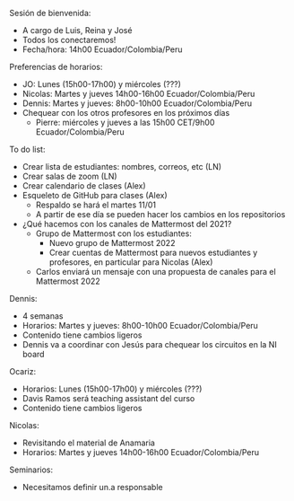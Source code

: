 Sesión de bienvenida:
* A cargo de Luis, Reina y José
* Todos los conectaremos!
* Fecha/hora: 14h00 Ecuador/Colombia/Peru

Preferencias de horarios:
* JO: Lunes (15h00-17h00) y miércoles (???)
* Nicolas: Martes y jueves 14h00-16h00 Ecuador/Colombia/Peru
* Dennis: Martes y jueves: 8h00-10h00 Ecuador/Colombia/Peru
* Chequear con los otros profesores en los próximos días
    * Pierre: miércoles y jueves a las 15h00 CET/9h00 Ecuador/Colombia/Peru


To do list:
* Crear lista de estudiantes: nombres, correos, etc (LN)
* Crear salas de zoom (LN)
* Crear calendario de clases (Alex)
* Esqueleto de GitHub para clases (Alex)
    * Respaldo se hará el martes 11/01
    * A partir de ese día se pueden hacer los cambios en los repositorios
* ¿Qué hacemos con los canales de Mattermost del 2021?
    * Grupo de Mattermost con los estudiantes:
        * Nuevo grupo de Mattermost 2022
        * Crear cuentas de Mattermost para nuevos estudiantes y profesores, en particular para Nicolas (Alex) 
    * Carlos enviará un mensaje con una propuesta de canales para el Mattermost 2022

Dennis:
* 4 semanas
* Horarios: Martes y jueves: 8h00-10h00 Ecuador/Colombia/Peru
* Contenido tiene cambios ligeros
* Dennis va a coordinar con Jesús para chequear los circuitos en la NI board

Ocariz:
* Horarios: Lunes (15h00-17h00) y miércoles (???)
* Davis Ramos será teaching assistant del curso
* Contenido tiene cambios ligeros

Nicolas:
* Revisitando el material de Anamaria
* Horarios: Martes y jueves 14h00-16h00 Ecuador/Colombia/Peru

Seminarios:
* Necesitamos definir un.a responsable
